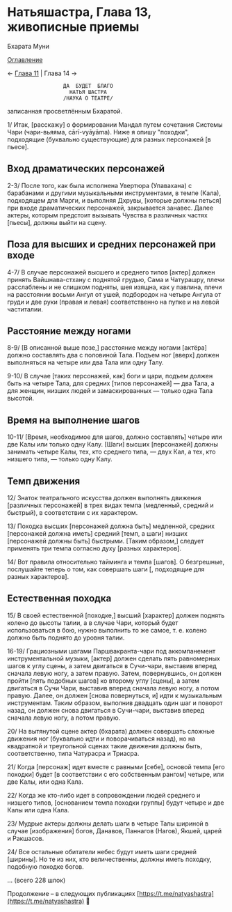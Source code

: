 # Натьяшастра, Глава 13, живописные приемы

Бхарата Муни

[Оглавление](/dance)

← [Глава 11](/dance/ns-ch12) | Глава 14 →

                      ДА  БУДЕТ  БЛАГО
                        НАТЬЯ ШАСТРА
                      /НАУКА О ТЕАТРЕ/

записанная просветлённым Бхаратой.

1/ Итак, [расскажу] о формировании Мандал путем сочетания Системы Чари (чари-вьяяма, cārī-vyāyāma). Ниже я опишу "походки", подходящие (буквально существующие) для разных персонажей [в пьесе].

## Вход драматических персонажей

2-3/ После того, как была исполнена Увертюра (Упавахана) с барабанами и другими музыкальными инструментами, в темпе (Кала), подходящем для Марги, и выполняя Дхрувы, [которые должны петься] при входе драматических персонажей, закрывается занавес. Далее актеры, которым предстоит вызывать Чувства в различных частях [пьесы], должны выйти на сцену.

## Поза для высших и средних персонажей при входе

4-7/ В случае персонажей высшего и среднего типов [актер] должен принять Вайшнава-стхану с поднятой грудью, Сама и Чатурашру, плечи расслаблены и не слишком подняты, шея изящна, как у павлина, плечи на расстоянии восьми Ангул от ушей, подбородок на четыре Ангула от груди и две руки (правая и левая) соответственно на пупке и на левой частиталии.

## Расстояние между ногами

8-9/ [В описанной выше позе,] расстояние между ногами [актёра] должно составлять два с половиной Тала. Подъем ног [вверх] должен выполняться на четыре или два Тала или одну Талу.

9-10/ В случае [таких персонажей, как] боги и цари, подъем должен быть на четыре Тала, для средних [типов персонажей] — два Тала, а для женщин, низших людей и замаскированных — только одна Тала высотой.

## Время на выполнение шагов
10-11/ [Время, необходимое для шагов, должно составлять] четыре или две Калы или только одну Калу. [Шаги] высших [персонажей] должны занимать четыре Калы, тех, кто среднего типа, — двух Кал, а тех, кто низшего типа, — только одну Калу.

## Темп движения
12/ Знаток театрального искусства должен выполнять движения [различных персонажей] в трех видах темпа (медленный, средний и быстрый), в соответствии с их характером.

13/ Походка высших [персонажей должна быть] медленной, средних [персонажей должна иметь] средний [темп, а шаги] низших [персонажей должны быть] быстрыми. [Таким образом,] следует применять три темпа согласно духу [разных характеров].

14/ Вот правила относительно тайминга и темпа [шагов]. О безгрешные, послушайте теперь о том, как совершать шаги [, подходящие для разных характеров].

## Естественная походка

15/ В своей естественной [походке,] высший [характер] должен поднять колено до высоты талии, а в случае Чари, который будет использоваться в бою, нужно выполнить то же самое, т. е. колено должно быть поднято до уровня талии.

16-19/ Грациозными шагами Паршвакранта-чари под аккомпанемент инструментальной музыки, [актер] должен сделать пять равномерных шагов к углу сцены, а затем двигаться в Сучи-чари, выставив вперед сначала левую ногу, а затем правую.
Затем, повернувшись, он должен пройти [пять подобных шагов] ко второму углу [сцены], а затем двигаться в Сучи Чари, выставив вперед сначала левую ногу, а потом правую.
Далее, он должен [снова повернуться, и] идти к музыкальным инструментам. Таким образом, выполнив двадцать один шаг и поворот назад, он должен снова двигаться в Сучи-чари, выставив вперед сначала левую ногу, а потом правую.

20/ На вытянутой сцене актер (бхарата) должен совершать сложные движения ног (буквально идти и поворачиваться назад), но на квадратной и треугольной сценах такие движения должны быть, соответственно, типа Чатурасра и Триасра.

21/ Когда [персонаж] идет вместе с равными [себе], основой темпа [его походки] будет [в соответствии с его собственным рангом] четыре, или две Калы, или одна Кала.

22/ Когда же кто-либо идет в сопровождении людей среднего и низшего типов, [основанием темпа походки группы] будут четыре и две Калы или одна Кала.

23/ Мудрые актеры должны делать шаги в четыре Талы шириной в случае [изображения] богов, Данавов, Паннагов (Нагов), Якшей, царей и Ракшасов.

24/ Все остальные обитатели небес будут иметь шаги средней [ширины]. Но те из них, кто величественны, должны иметь походку, подобную походке богов.

... (всего 228 шлок)

Продолжение – в следующих публикациях [https://t.me/natyashastra](https://t.me/natyashastra) 🙏
